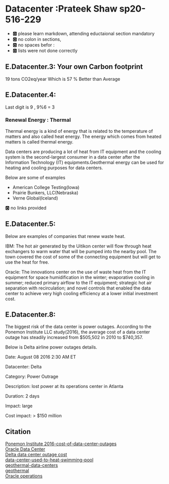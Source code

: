 # Datacenter :Prateek Shaw sp20-516-229

* :o2: please learn markdown, attending eductaional section mandatory
* :o2: no colon in sections, 
* :o2: no spaces befor :
* :o2: lists were not done correctly


## E.Datacenter.3: Your own Carbon footprint


19 tons CO2eq/year  Which is 57 % Better than Average

## E.Datacenter.4:

Last digit is 9 , 9%6 = 3

### Renewal Energy : Thermal 

Thermal energy is a kind of energy that is related to the temperature of matters and also called heat energy. The energy which comes from heated matters is called thermal energy.

Data centers are producing a lot of heat from IT equipment and the cooling system is the second-largest consumer in a data center after the Information Technology (IT) equipments.Geothermal energy can be used for heating and cooling purposes for data centers.

Below are some of examples  

* American College Testing(Iowa)    
* Prairie Bunkers, LLC(Nebraska)  
* Verne Global(Iceland)    

:o2: no links provided


## E.Datacenter.5:


Below are examples of companies that renew waste heat.

IBM: The hot air generated by the Uitikon center will flow through heat exchangers to warm water that will be pumped into the nearby pool. The town covered the cost of some of the connecting equipment but will get to use the heat for free.

Oracle: The innovations center on the use of waste heat from the IT equipment for space humidification in the winter; evaporative cooling in summer; reduced primary airflow to the IT equipment; strategic hot air separation with recirculation; and novel controls that enabled the data center to achieve very high cooling efficiency at a lower initial investment cost.

## E.Datacenter.8:

The biggest risk of the data center is power outages. According to the Ponemon Institute LLC study(2016), the average cost of a data center outage has steadily increased from $505,502 in 2010 to $740,357.

Below is Delta airline power outages details.

Date: August 08 2016 2:30 AM ET

Datacenter: Delta

Category: Power Outrage

Description: lost power at its operations center in Atlanta 

Duration: 2 days

Impact: large

Cost impact: > $150 million



## Citation 

[Ponemon Institute 2016-cost-of-data-center-outages](https://www.vertiv.com/globalassets/documents/reports/2016-cost-of-data-center-outages-11-11_51190_1.pdf)  
[Oracle Data Center](http://www.oracle.com/us/products/applications/green/innovation-data-center-2394061.pdf)  
[Delta data center outage cost](https://money.cnn.com/2016/09/07/technology/delta-computer-outage-cost/)   
[data-center-used-to-heat-swimming-pool](https://www.datacenterknowledge.com/archives/2008/04/02/data-center-used-to-heat-swimming-pool)    
[geothermal-data-centers ](https://www.datacenterknowledge.com/geothermal-data-centers)    
[geothermal](https://www.irena.org/geothermal)    
[Oracle operations](https://www.oracle.com/corporate/citizenship/sustainability/operations.html)    
